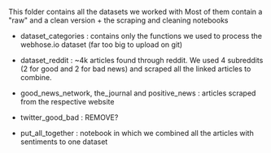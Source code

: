 This folder contains all the datasets we worked with
Most of them contain a "raw" and a clean version + the scraping and cleaning notebooks

- dataset_categories : contains only the functions we used to process the webhose.io dataset (far too big to upload on git)
- dataset_reddit : ~4k articles found through reddit. We used 4 subreddits (2 for good and 2 for bad news) and scraped all the linked articles to combine.
- good_news_network, the_journal and positive_news : articles scraped from the respective website

- twitter_good_bad : REMOVE?

- put_all_together : notebook in which we combined all the articles with sentiments to one dataset
